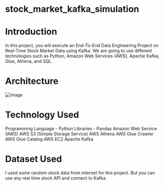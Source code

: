 # stock_market_kafka_simulation
# Introduction
In this project, you will execute an End-To-End Data Engineering Project on Real-Time Stock Market Data using Kafka.
We are going to use different technologies such as Python, Amazon Web Services (AWS), Apache Kafka, Glue, Athena, and SQL.

# Architecture
![image](https://github.com/shridharbhardwaj/stock_market_kafka_simulation/assets/57531390/a0bf883b-b39a-405a-b218-cf2ff7ea996a)

# Technology Used
Programming Language - Python
Libraries - Pandas
Amazon Web Service (AWS)
AWS S3 (Simple Storage Service)
AWS Athena
AWS Glue Crawler
AWS Glue Catalog
AWS EC2
Apache Kafka

# Dataset Used
I used some random stock data from internet for this project. But you can use any real time stock API and connect to Kafka.
